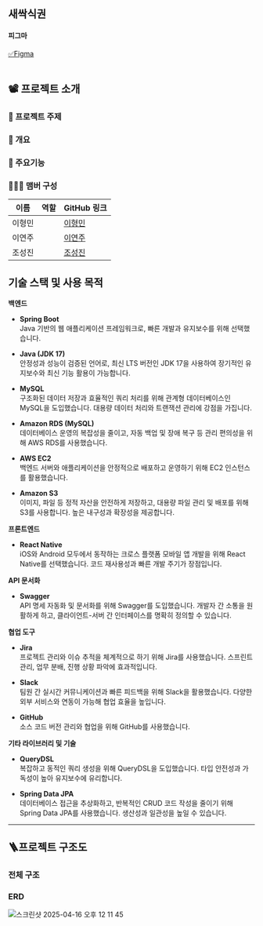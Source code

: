 ## 새싹식권


####  피그마
[✅Figma](https://www.figma.com/design/3dq3FoAhTIkBIHcORUm5cR/SeSAC?node-id=22-58&p=f&t=6piaK3X8gYBbYmnI-0)
<br/> <br/>


## 📽️ 프로젝트 소개

### 📍 프로젝트 주제


### 📍 개요


### 📍 주요기능 

   

### 🧑‍🤝‍🧑 맴버 구성


| 이름    | 역할            | GitHub 링크                                |
|---------|-----------------|--------------------------------------------|
| 이형민  |       | [이형민](https://github.com/honggildong) |
| 이연주  |  | [이연주](https://github.com/kimyeonghee) |
| 조성진  |      | [조성진](https://github.com/choseongjin0815) |



## 기술 스택 및 사용 목적

**백엔드**

- **Spring Boot**  
  Java 기반의 웹 애플리케이션 프레임워크로, 빠른 개발과 유지보수를 위해 선택했습니다.
  
- **Java (JDK 17)**  
  안정성과 성능이 검증된 언어로, 최신 LTS 버전인 JDK 17을 사용하여 장기적인 유지보수와 최신 기능 활용이 가능합니다.

- **MySQL**  
  구조화된 데이터 저장과 효율적인 쿼리 처리를 위해 관계형 데이터베이스인 MySQL을 도입했습니다. 대용량 데이터 처리와 트랜잭션 관리에 강점을 가집니다.

- **Amazon RDS (MySQL)**  
  데이터베이스 운영의 복잡성을 줄이고, 자동 백업 및 장애 복구 등 관리 편의성을 위해 AWS RDS를 사용했습니다.

- **AWS EC2**  
  백엔드 서버와 애플리케이션을 안정적으로 배포하고 운영하기 위해 EC2 인스턴스를 활용했습니다.

- **Amazon S3**  
  이미지, 파일 등 정적 자산을 안전하게 저장하고, 대용량 파일 관리 및 배포를 위해 S3를 사용합니다. 높은 내구성과 확장성을 제공합니다.

**프론트엔드**

- **React Native**  
  iOS와 Android 모두에서 동작하는 크로스 플랫폼 모바일 앱 개발을 위해 React Native를 선택했습니다. 코드 재사용성과 빠른 개발 주기가 장점입니다.

**API 문서화**

- **Swagger**  
  API 명세 자동화 및 문서화를 위해 Swagger를 도입했습니다. 개발자 간 소통을 원활하게 하고, 클라이언트-서버 간 인터페이스를 명확히 정의할 수 있습니다.

**협업 도구**

- **Jira**  
  프로젝트 관리와 이슈 추적을 체계적으로 하기 위해 Jira를 사용했습니다. 스프린트 관리, 업무 분배, 진행 상황 파악에 효과적입니다.

- **Slack**  
  팀원 간 실시간 커뮤니케이션과 빠른 피드백을 위해 Slack을 활용했습니다. 다양한 외부 서비스와 연동이 가능해 협업 효율을 높입니다.

- **GitHub**  
  소스 코드 버전 관리와 협업을 위해 GitHub를 사용했습니다.

**기타 라이브러리 및 기술**

- **QueryDSL**  
  복잡하고 동적인 쿼리 생성을 위해 QueryDSL을 도입했습니다. 타입 안전성과 가독성이 높아 유지보수에 유리합니다.

- **Spring Data JPA**  
  데이터베이스 접근을 추상화하고, 반복적인 CRUD 코드 작성을 줄이기 위해 Spring Data JPA를 사용했습니다. 생산성과 일관성을 높일 수 있습니다.

---


## 🪜프로젝트 구조도
### 전체 구조




### ERD
![스크린샷 2025-04-16 오후 12 11 45](https://github.com/user-attachments/assets/dd6073fd-f2a1-4e2f-8b80-04f3033d8b77)



